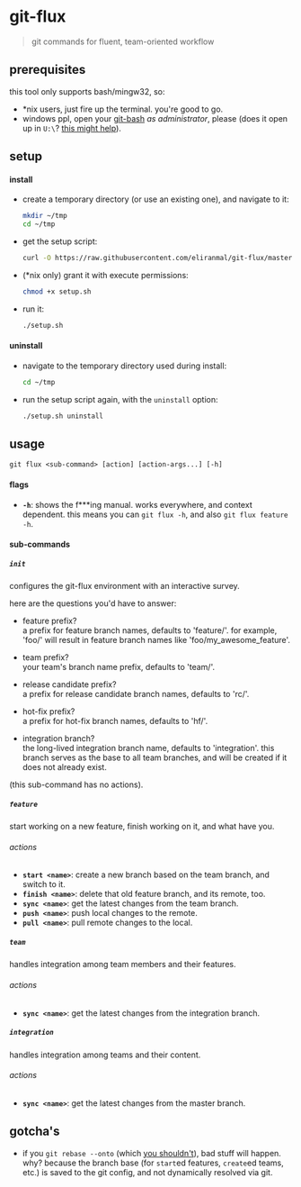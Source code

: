 
# git-flux

> git commands for fluent, team-oriented workflow


## prerequisites

this tool only supports bash/mingw32, so:

- *nix users, just fire up the terminal. you're good to go.
- windows ppl, open your [git-bash][1] *as administrator*, please 
(does it open up in `U:\`? [this might help][3]).


## setup

#### install

- create a temporary directory (or use an existing one), and navigate to it:
  
  ```sh
  mkdir ~/tmp
  cd ~/tmp
  ```

- get the setup script:
  
  ```sh
  curl -O https://raw.githubusercontent.com/eliranmal/git-flux/master/bin/setup.sh
  ```

- (*nix only) grant it with execute permissions:
  
  ```sh
  chmod +x setup.sh
  ```

- run it:
  
  ```sh
  ./setup.sh
  ```

#### uninstall

- navigate to the temporary directory used during install:
  
  ```sh
  cd ~/tmp
  ```

- run the setup script again, with the `uninstall` option:
  
  ```sh
  ./setup.sh uninstall
  ```


## usage

    git flux <sub-command> [action] [action-args...] [-h]

#### flags

- **`-h`**: shows the f***ing manual. works everywhere, and context 
dependent. this means you can `git flux -h`, and also `git flux feature -h`.


#### sub-commands


##### `init`

configures the git-flux environment with an interactive survey.

here are the questions you'd have to answer:

- feature prefix?  
a prefix for feature branch names, defaults to 'feature/'. for example, 
'foo/' will result in feature branch names like 'foo/my_awesome_feature'.

- team prefix?  
your team's branch name prefix, defaults to 'team/'.

- release candidate prefix?  
a prefix for release candidate branch names, defaults to 'rc/'.

- hot-fix prefix?  
a prefix for hot-fix branch names, defaults to 'hf/'.

- integration branch?  
the long-lived integration branch name, defaults to 'integration'. this 
branch serves as the base to all team branches, and will be created if 
it does not already exist.
 

(this sub-command has no actions).


##### `feature`

start working on a new feature, finish working on it, and what have you.

###### actions

- **`start <name>`**: create a new branch based on the team branch, 
and switch to it.
- **`finish <name>`**: delete that old feature branch, and its remote, too.
- **`sync <name>`**: get the latest changes from the team branch.
- **`push <name>`**: push local changes to the remote.
- **`pull <name>`**: pull remote changes to the local.


##### `team`

handles integration among team members and their features.

###### actions

- **`sync <name>`**: get the latest changes from the integration branch.


##### `integration`

handles integration among teams and their content.

###### actions

- **`sync <name>`**: get the latest changes from the master branch.



## gotcha's

- if you `git rebase --onto` (which [you shouldn't][2]), bad stuff will 
happen. why? because the branch base (for `start`ed features, `create`ed 
teams, etc.) is saved to the git config, and not dynamically resolved via git.







[1]: https://git-scm.com/download/win
[2]: https://git-scm.com/book/en/v2/Git-Branching-Rebasing#_rebase_peril
[3]: https://danlimerick.wordpress.com/2011/07/11/git-for-windows-tip-setting-home-and-the-startup-directory/
